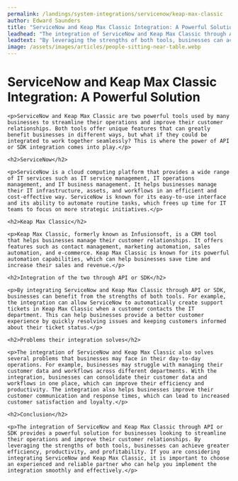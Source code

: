 ```yaml
---
permalink: /landings/system-integrations/servicenow/keap-max-classic
author: Edward Saunders
title: "ServiceNow and Keap Max Classic Integration: A Powerful Solution"
leadhead: "The integration of ServiceNow and Keap Max Classic through API or SDK provides a powerful solution for businesses looking to streamline their operations and improve their customer relationships"
leadtext: "By leveraging the strengths of both tools, businesses can achieve greater efficiency, productivity, and profitability. If you are considering integrating ServiceNow and Keap Max Classic, it is important to choose an experienced and reliable partner who can help you implement the integration smoothly and effectively."
image: /assets/images/articles/people-sitting-near-table.webp
---
```

<div class="arttext">    <h1>ServiceNow and Keap Max Classic Integration: A Powerful Solution</h1>

    <p>ServiceNow and Keap Max Classic are two powerful tools used by many businesses to streamline their operations and improve their customer relationships. Both tools offer unique features that can greatly benefit businesses in different ways, but what if they could be integrated to work together seamlessly? This is where the power of API or SDK integration comes into play.</p>

    <h2>ServiceNow</h2>

    <p>ServiceNow is a cloud computing platform that provides a wide range of IT services such as IT service management, IT operations management, and IT business management. It helps businesses manage their IT infrastructure, assets, and workflows in an efficient and cost-effective way. ServiceNow is known for its easy-to-use interface and its ability to automate routine tasks, which frees up time for IT teams to focus on more strategic initiatives.</p>

    <h2>Keap Max Classic</h2>

    <p>Keap Max Classic, formerly known as Infusionsoft, is a CRM tool that helps businesses manage their customer relationships. It offers features such as contact management, marketing automation, sales automation, and e-commerce. Keap Max Classic is known for its powerful automation capabilities, which can help businesses save time and increase their sales and revenue.</p>

    <h2>Integration of the two through API or SDK</h2>

    <p>By integrating ServiceNow and Keap Max Classic through API or SDK, businesses can benefit from the strengths of both tools. For example, the integration can allow ServiceNow to automatically create support tickets in Keap Max Classic when a customer contacts the IT department. This can help businesses provide a better customer experience by quickly resolving issues and keeping customers informed about their ticket status.</p>

    <h2>Problems their integration solves</h2>

    <p>The integration of ServiceNow and Keap Max Classic also solves several problems that businesses may face in their day-to-day operations. For example, businesses may struggle with managing their customer data and workflows across different departments. With the integration, businesses can consolidate their customer data and workflows in one place, which can improve their efficiency and productivity. The integration also helps businesses improve their customer communication and response times, which can lead to increased customer satisfaction and loyalty.</p>

    <h2>Conclusion</h2>

    <p>The integration of ServiceNow and Keap Max Classic through API or SDK provides a powerful solution for businesses looking to streamline their operations and improve their customer relationships. By leveraging the strengths of both tools, businesses can achieve greater efficiency, productivity, and profitability. If you are considering integrating ServiceNow and Keap Max Classic, it is important to choose an experienced and reliable partner who can help you implement the integration smoothly and effectively.</p>
</div>